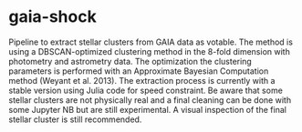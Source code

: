 # gaia-shock

Pipeline to extract stellar clusters from GAIA data as votable. The method is using a DBSCAN-optimized clustering method in the 8-fold dimension with photometry and astrometry data. The optimization the clustering parameters is performed with an Approximate Bayesian Computation method (Weyant et al. 2013).
The extraction process is currently with a stable version using Julia code for speed constraint.
Be aware that some stellar clusters are not physically real and a final cleaning can be done with some Jupyter NB but are still experimental. A visual inspection of the final stellar cluster is still recommended.
